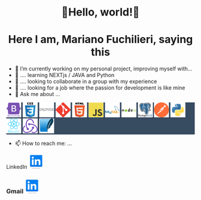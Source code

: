 <h1 align="center">👋Hello, world!👋 </h1>
<h1 align="center">  Here I am, Mariano Fuchilieri, saying this</h1>


- 🔭 I’m currently working on my personal project, improving myself with...
- 🌱 .... learning NEXTjs / JAVA and Python
- 👯 .... looking to collaborate in a group with my experience
- 🤔 .... looking for a job where the passion for development is like mine
- 💬 Ask me about ...
<p align="left" style="background-color:#374b61"> 
<a href="https://getbootstrap.com" target="_blank" > 
    <img src="img/bootstrap-plain-wordmark.svg" 
    alt="bootstrap" width="40" 
    height="40"/> 
</a> 
<a href="https://www.w3schools.com/css/" target="_blank"> 
    <img src="img/css3-original-wordmark.svg" 
    alt="css3" width="40" height="40"/> 
</a> 
<a href="https://expressjs.com" target="_blank" > 
    <img style="background-color:#374b61" src="img/express-original-wordmark.svg" alt="express" width="40" height="40"/> 
</a> 
<a href="https://git-scm.com/" target="_blank"> 
    <img src="img/git-scm-icon.svg" alt="git" width="40" height="40"/> 
</a> 
<a href="https://www.w3.org/html/" target="_blank"> 
    <img src="img/html5-original-wordmark.svg" alt="html5" width="40" height="40"/> 
</a> 
<a href="https://developer.mozilla.org/en-US/docs/Web/JavaScript" target="_blank"> 
    <img src="img/javascript-original.svg" alt="javascript" width="40" height="40"/> 
</a> 
<a href="https://www.mysql.com/" target="_blank"> 
    <img src="img/mysql-original-wordmark.svg" alt="mysql" width="40" height="40"/> 
</a> 
<a href="https://nodejs.org" target="_blank"> 
    <img src="img/nodejs-original-wordmark.svg" alt="nodejs" width="40" height="40"/> 
</a> 
<a href="https://www.postgresql.org" target="_blank"> 
    <img src="img/postgresql-original-wordmark.svg" alt="postgresql" width="40" height="40"/> 
</a> 
<a href="https://postman.com" target="_blank"> 
    <img src="img/getpostman-icon.svg" alt="postman" width="40" height="40"/> 
</a> 
<a href="https://www.python.org" target="_blank"> 
    <img src="img/python-original.svg" alt="python" width="40" height="40"/> 
</a> 
<a href="https://reactjs.org/" target="_blank"> 
    <img src="img/react-original-wordmark.svg" alt="react" width="40" height="40"/> 
</a> 
<a href="https://redux.js.org" target="_blank"> 
    <img src="img/redux-original.svg" alt="redux" width="40" height="40"/> 
</a> 
<a href="https://www.sqlite.org/" target="_blank"> 
    <img src="img/sqlite-icon.svg" alt="sqlite" width="40" height="40"/> 
</a> 
</p>

- 📫 How to reach me: ...
<p>LinkedIn <img src="img/linkedIn.jpg" alt="LinkedIn" width="40" height="40"/><a href="https://www.linkedin.com/in/mariano-fuchilieri-278b3027/" target="_blank"> </a></p>
<h3>Gmail <img src="img/linkedIn.jpg" alt="LinkedIn" width="40" height="40"/><a href="https://github.com/devicons/devicon/github" target="_blank"> </a> </h3>





